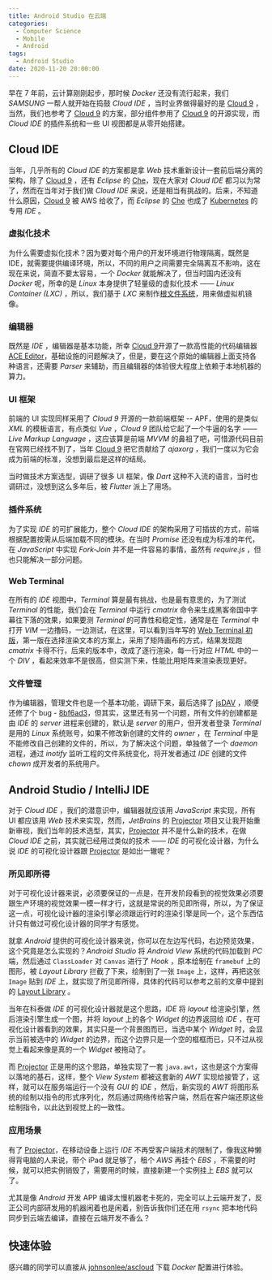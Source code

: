 ```yaml
---
title: Android Studio 在云端
categories:
  - Computer Science
  - Mobile
  - Android
tags:
  - Android Studio
date: 2020-11-20 20:00:00
---
```


早在 7 年前，云计算刚刚起步，那时候 *Docker* 还没有流行起来，我们 *SAMSUNG* 一帮人就开始在捣鼓 *Cloud IDE* ，当时业界做得最好的是 [Cloud 9](https://aws.amazon.com/cn/cloud9/) ，当然，我们也参考了 [Cloud 9](https://aws.amazon.com/cn/cloud9/) 的方案，部分组件参用了 [Cloud 9](https://aws.amazon.com/cn/cloud9/) 的开源实现，而 *Cloud IDE* 的插件系统和一些 UI 视图都是从零开始搭建。

## Cloud IDE

当年，几乎所有的 *Cloud IDE* 的方案都是拿 *Web* 技术重新设计一套前后端分离的架构，除了 [Cloud 9](https://aws.amazon.com/cn/cloud9/) ，还有 *Eclipse* 的 [Che](https://www.eclipse.org/che/)，现在大家对 *Cloud IDE* 都习以为常了，然而在当年对于我们做 *Cloud IDE* 来说，还是相当有挑战的。后来，不知道什么原因，[Cloud 9](https://aws.amazon.com/cn/cloud9/) 被 AWS 给收了，而 *Eclipse* 的 [Che](https://www.eclipse.org/che/) 也成了 [Kubernetes](https://kubernetes.io/zh/) 的专用 *IDE* 。

### 虚拟化技术

为什么需要虚拟化技术？因为要对每个用户的开发环境进行物理隔离，既然是 IDE，就需要提供编译环境，所以，不同的用户之间需要完全隔离互不影响，这在现在来说，简直不要太容易，一个 *Docker* 就能解决了，但当时国内还没有 *Docker* 呢，所幸的是 *Linux* 本身提供了轻量级的虚拟化技术 —— *Linux Container (LXC)* ，所以，我们基于 *LXC* 来制作[根文件系统](https://github.com/johnsonlee/rootfs)，用来做虚拟机镜像。

### 编辑器

既然是 *IDE* ，编辑器是基本功能，所幸 [Cloud 9](https://aws.amazon.com/cn/cloud9/)开源了一款高性能的代码编辑器 [ACE Editor](https://ace.c9.io/)，基础设施的问题解决了，但是，要在这个原始的编辑器上面支持各种语言，还需要 *Parser* 来辅助，而且编辑器的体验很大程度上依赖于本地机器的算力。

### UI 框架

前端的 UI 实现同样采用了 *Cloud 9* 开源的一款前端框架 -- APF，使用的是类似 *XML* 的模板语言，有点类似 *Vue* ，*Cloud 9* 团队给它起了一个牛逼的名字 —— *Live Markup Language* ，这应该算是前端 *MVVM* 的鼻祖了吧，可惜源代码目前在官网已经找不到了，当年 [Cloud 9](https://aws.amazon.com/cn/cloud9/) 把它贡献给了 *ajaxorg* ，我们一度以为它会成为前端的标准，没想到最后是这样的结局。

当时做技术方案选型，调研了很多 UI 框架，像 *Dart* 这种不入流的语言，当时也调研过，没想到这么多年后，被 *Flutter* 派上了用场。

### 插件系统

为了实现 *IDE* 的可扩展能力，整个 *Cloud IDE* 的架构采用了可插拔的方式，前端根据配置按需从后端加载不同的模块。在当时 *Promise* 还没有成为标准的年代，在 *JavaScript* 中实现 *Fork-Join* 并不是一件容易的事情，虽然有 *require.js* ，但也只能解决一部分问题。

### Web Terminal

在所有的 *IDE* 视图中，*Terminal* 算是最有挑战，也是最有意思的，为了测试 *Terminal* 的性能，我们会在 *Terminal* 中运行 *cmatrix* 命令来生成黑客帝国中字幕往下落的效果，如果要测 *Terminal* 的可靠性和稳定性，通常是在 *Terminal* 中打开 *VIM* 一边撸码，一边测试，在这里，可以看到当年写的 [Web Terminal 初版](https://github.com/johnsonlee/web-terminal)，第一版在选择渲染文本的方案上，采用了矩阵画布的方式，结果发现跑 *cmatrix* 卡得不行，后来的版本中，改成了逐行渲染，每一行对应 *HTML* 中的一个 *DIV* ，看起来效率不是很高，但实测下来，性能比用矩阵来渲染表现更好。

### 文件管理

作为编辑器，管理文件也是一个基本功能，调研下来，最后选择了 [jsDAV](https://github.com/mikedeboer/jsDAV) ，顺便还修了个 bug - [8bf6ad3](https://github.com/mikedeboer/jsDAV/commit/8bf6ad32eb974dc76094e9d77d4aab2a27141a45)，但其实，这里还有另一个问题，所有文件的创建都是由 *IDE* 的 *server* 进程来创建的，默认是 *server* 的用户，但开发者登录 *Terminal* 是用的 *Linux* 系统账号，如果不修改新创建的文件的 *owner* ，在 *Terminal* 中是不能修改自己创建的文件的，所以，为了解决这个问题，单独做了一个 *daemon* 进程，通过 *inotify* 监听工程的文件系统变化，将开发者通过 *IDE* 创建的文件 *chown* 成开发者的系统用户。

## Android Studio / IntelliJ IDE

对于 *Cloud IDE* ，我们的潜意识中，编辑器就应该用 *JavaScript* 来实现，所有 UI 都应该用 *Web* 技术来实现，然而，*JetBrains* 的 [Projector](https://github.com/JetBrains/projector-server/blob/master/README-JETBRAINS.md) 项目又让我开始重新审视，我们当年的技术选型，其实，[Projector](https://github.com/JetBrains/projector-server/blob/master/README-JETBRAINS.md) 并不是什么新的技术，在做 *Cloud IDE* 之前，其实就已经用过类似的技术 —— *IDE* 的可视化设计器，为什么说 *IDE* 的可视化设计器跟 [Projector](https://github.com/JetBrains/projector-server/blob/master/README-JETBRAINS.md) 是如出一辙呢？

### 所见即所得

对于可视化设计器来说，必须要保证的一点是，在开发阶段看到的视觉效果必须要跟生产环境的视觉效果一模一样才行，这就是常说的所见即所得，所以，为了保证这一点，可视化设计器的渲染引擎必须跟运行时的渲染引擎是同一个，这个东西估计只有做过可视化设计器的同学才有感觉。

就拿 *Android* 提供的可视化设计器来说，你可以在左边写代码，右边预览效果，这个究竟是怎么实现的？*Android Studio* 将 *Android View* 系统的代码加载到 *PC* 端，然后通过 `ClassLoader` 对 `Canvas` 进行了 *Hook* ，原本绘制在 `framebuf` 上的图形，被 *Layout Library* 拦截了下来，绘制到了一张 `Image` 上，这样，再把这张 `Image` 贴到 *IDE* 上，就实现了所见即所得，具体的代码可以参考之前的文章中提到的 [Layout Library](http://localhost:5000/2019/07/13/booster-xml-layout-to-code/#Layout-Library) 。

当年在科泰做 *IDE* 的可视化设计器就是这个思路，*IDE* 将 *layout* 给渲染引擎，然后渲染引擎生成一个图，并将 *layout* 上的各个 *Widget* 的边界返回给 *IDE* ，在可视化设计器看到的效果，其实只是一个背景图而已，当选中某个 *Widget* 时，会显示当前被选中的 *Widget* 的边界，而这个边界只是一个空的框框而已，只不过从视觉上看起来像是真的一个 *Widget* 被拖动了。

而 [Projector](https://github.com/JetBrains/projector-server/blob/master/README-JETBRAINS.md) 正是用的这个思路，单独实现了一套 `java.awt`，这也是这个方案得以落地的基石，这样，整个 *View System* 都被这套新的 *AWT* 实现给接管了，这样，就可以在服务端运行一个没有 *GUI* 的 *IDE* ，然后，新实现的 *AWT* 将图形系统的绘制以指令的形式序列化，然后通过网络传给客户端，然后在客户端还原这些绘制指令，以此达到视觉上的一致性。

### 应用场景

有了 [Projector](https://github.com/JetBrains/projector-server/blob/master/README-JETBRAINS.md)，在移动设备上运行 *IDE* 不再受客户端技术的限制了，像我这种懒得背电脑的人来说，带个 iPad 就足够了，租个 *AWS* 再挂个 *EBS* ，不需要的时候，就可以把实例销毁了，需要用的时候，直接新建一个实例挂上 *EBS* 就可以了。

尤其是像 *Android* 开发 APP 编译太慢机器老卡死的，完全可以上云端开发了，反正公司内部研发用的机器闲着也是闲着，别告诉我你们还在用 `rsync` 把本地代码同步到云端去编译，直接在云端开发不香么？


## 快速体验

感兴趣的同学可以直接从 [johnsonlee/ascloud](https://github.com/johnsonlee/ascloud) 下载 *Docker* 配置进行体验。
